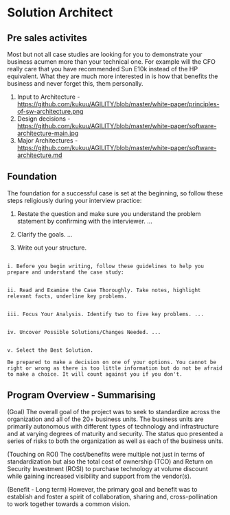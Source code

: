 # Solution Architect 


## Pre sales activites
Most but not all case studies are looking for you to demonstrate your business acumen more than your technical one. For example will the CFO really care that you have recommended Sun E10k instead of the HP equivalent. What they are much more interested in is how that benefits the business and never forget this, them personally.

1. Input to Architecture - https://github.com/kukuu/AGILITY/blob/master/white-paper/principles-of-sw-architecture.png 
2. Design decisions - https://github.com/kukuu/AGILITY/blob/master/white-paper/software-architecture-main.jpg 
3. Major Architectures - https://github.com/kukuu/AGILITY/blob/master/white-paper/software-architecture.md

## Foundation

The  foundation for a successful case is set at the beginning, so follow these steps religiously during your interview practice:

1. Restate the question and make sure you understand the problem statement by confirming with the interviewer. ...

2. Clarify the goals. ...

3. Write out your structure.

```

i. Before you begin writing, follow these guidelines to help you prepare and understand the case study:


ii. Read and Examine the Case Thoroughly. Take notes, highlight relevant facts, underline key problems.


iii. Focus Your Analysis. Identify two to five key problems. ...


iv. Uncover Possible Solutions/Changes Needed. ...


v. Select the Best Solution.

Be prepared to make a decision on one of your options. You cannot be right or wrong as there is too little information but do not be afraid to make a choice. It will count against you if you don't.

```

## Program Overview - Summarising


(Goal)
The overall goal of the project was to seek to standardize across the organization and all of the 20+ business units. The business units are primarily autonomous with different types of technology and infrastructure and at varying degrees of maturity and security. The status quo presented a series of risks to both the organization as well as each of the business units.

(Touching on ROI)
The cost/benefits were multiple not just in terms of standardization but also the total cost of ownership (TCO) and Return on Security Investment (ROSI) to purchase technology at volume discount while gaining increased visibility and support from the vendor(s).

(Benefit - Long term)
 However, the primary goal and benefit was to establish and foster a spirit of collaboration, sharing and, cross-pollination to work together towards a common vision.

